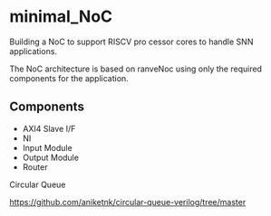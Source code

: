 # minimal_NoC


Building a NoC to support RISCV pro cessor cores to handle SNN applications. 

The NoC architecture is based on ranveNoc using only the required components for the application. 


## Components
- AXI4 Slave I/F
- NI 
- Input Module
- Output Module
- Router 

Circular Queue


https://github.com/aniketnk/circular-queue-verilog/tree/master
